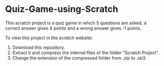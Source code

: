 # Quiz-Game-using-Scratch
This scratch project is a quiz game in which 5 questions are asked, a correct answer gives 4 points and a wrong answer gives -1 points.

To view this project in the scratch website:
1. Download this repository.
2. Extract it and compress the internal files of the folder "Scratch Project".
3. Change the extension of the compressed folder from .zip to .sb3.
